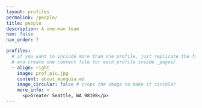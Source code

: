 ```yaml
---
layout: profiles
permalink: /people/
title: people
description: A one-man team
nav: false
nav_order: 7

profiles:
  # if you want to include more than one profile, just replicate the following block
  # and create one content file for each profile inside _pages/
  - align: right
    image: prof_pic.jpg
    content: about_munguia.md
    image_circular: false # crops the image to make it circular
    more_info: >
      <p>Greater Seattle, WA 98198</p>
---
```

